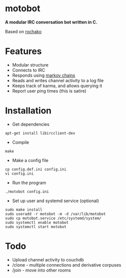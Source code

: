 # motobot

**A modular IRC conversation bot written in C.**

Based on [rochako](https://github.com/rochack/rochako)

# Features
- Modular structure
- Connects to IRC
- Responds using [markov chains](https://github.com/clehner/chains)
- Reads and writes channel activity to a log file
- Keeps track of karma, and allows querying it
- Report user ping times (this is satire)

# Installation
- Get dependencies
```
apt-get install libircclient-dev
```

- Compile
```
make
```

- Make a config file
```
cp config.def.ini config.ini
vi config.ini
```

- Run the program
```
./motobot config.ini
```

- Set up user and systemd service (optional)
```
sudo make install
sudo useradd -r motobot -m -d /var/lib/motobot
sudo cp motobot.service /etc/systemd/system/
sudo systemctl enable motobot
sudo systemctl start motobot
```

# Todo
- Upload channel activity to couchdb
- /clone - multiple connections and derivative corpuses
- /join - move into other rooms
